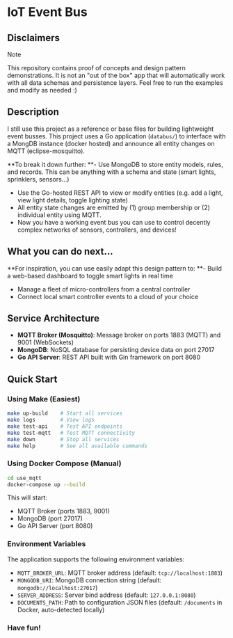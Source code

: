 # IoT Event Bus

## Disclaimers

>[!note]
> This repository contains proof of concepts and design pattern demonstrations. It is not an "out of the box" app that will automatically work with all data schemas and persistence layers. Feel free to run the examples and modify as needed :)

## Description

I still use this project as a reference or base files for building lightweight event busses. This project uses a Go application (`databus/`) to interface with a MongDB instance (docker hosted) and announce all entity changes on MQTT (eclipse-mosquitto).

**To break it down further:
**- Use MongoDB to store entity models, rules, and records. This can be anything with a schema and state (smart lights, sprinklers, sensors...)
- Use the Go-hosted REST API to view or modify entities (e.g. add a light, view light details, toggle lighting state)
- All entity state changes are emitted by (1) group membership or (2) individual entity using MQTT. 
- Now you have a working event bus you can use to control decently complex networks of sensors, controllers, and devices!

## What you can do next...

**For inspiration, you can use easily adapt this design pattern to:
**- Build a web-based dashboard to toggle smart lights in real time
- Manage a fleet of micro-controllers from a central controller
- Connect local smart controller events to a cloud of your choice

## Service Architecture

- **MQTT Broker (Mosquitto)**: Message broker on ports 1883 (MQTT) and 9001 (WebSockets)
- **MongoDB**: NoSQL database for persisting device data on port 27017
- **Go API Server**: REST API built with Gin framework on port 8080

## Quick Start

### Using Make (Easiest)

```bash
make up-build    # Start all services
make logs        # View logs
make test-api    # Test API endpoints
make test-mqtt   # Test MQTT connectivity
make down        # Stop all services
make help        # See all available commands
```

### Using Docker Compose (Manual)

```bash
cd use_mqtt
docker-compose up --build
```

This will start:
- MQTT Broker (ports 1883, 9001)
- MongoDB (port 27017)
- Go API Server (port 8080)


### Environment Variables

The application supports the following environment variables:

- `MQTT_BROKER_URL`: MQTT broker address (default: `tcp://localhost:1883`)
- `MONGODB_URI`: MongoDB connection string (default: `mongodb://localhost:27017`)
- `SERVER_ADDRESS`: Server bind address (default: `127.0.0.1:8080`)
- `DOCUMENTS_PATH`: Path to configuration JSON files (default: `/documents` in Docker, auto-detected locally)

### Have fun!



